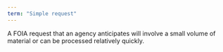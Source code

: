 ```yaml
---
term: "Simple request"
---
```


A FOIA request that an agency anticipates will involve a small volume of material or can be processed relatively quickly.

